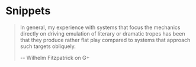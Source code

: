 # Snippets

> In general, my experience with systems that focus the mechanics directly on
> driving emulation of literary or dramatic tropes has been that they produce
> rather flat play compared to systems that approach such targets obliquely.
>
> -- Wilhelm Fitzpatrick on G+
